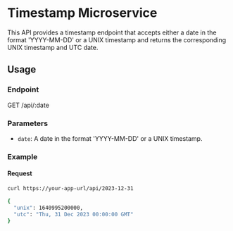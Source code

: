 # Timestamp Microservice

This API provides a timestamp endpoint that accepts either a date in the format 'YYYY-MM-DD' or a UNIX timestamp and returns the corresponding UNIX timestamp and UTC date.

## Usage

### Endpoint

GET /api/:date


### Parameters

- `date`: A date in the format 'YYYY-MM-DD' or a UNIX timestamp.

### Example

#### Request

```bash
curl https://your-app-url/api/2023-12-31

{
  "unix": 1640995200000,
  "utc": "Thu, 31 Dec 2023 00:00:00 GMT"
}


